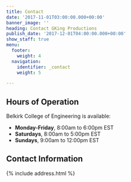 ```yaml
---
title: Contact
date: '2017-11-01T03:00:00.000+00:00'
banner_image: ''
heading: Contact GKing Productions
publish_date: '2017-12-01T04:00:00.000+00:00'
show_staff: true
menu:
  footer:
    weight: 4
  navigation:
    identifier: _contact
    weight: 5

---
```

## Hours of Operation
Belkirk College of Engineering is available:

- **Monday-Friday**, 8:00am to 6:00pm EST
- **Saturdays**, 8:00am to 5:00pm EST
- **Sundays**, 9:00am to 12:00pm EST

## Contact Information
{% include address.html %}